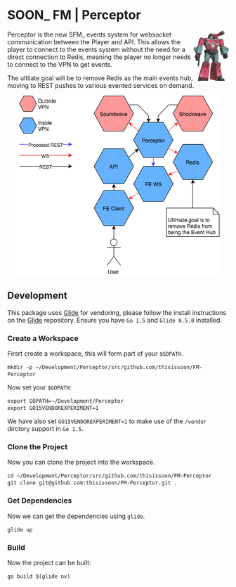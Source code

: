 # SOON\_ FM | Perceptor

<img src="perceptor.jpg" width="80" height="114" align="right" />

Perceptor is the new SFM\_ events system for websocket communication between the Player and API.
This allows the player to connect to the events system without the need for a direct connection
to Redis, meaning the player no longer needs to connect to the VPN to get events.

The ultilate goal will be to remove Redis as the main events hub, moving to REST pushes to various
evented services on demand.

<div align="center">
    <img src="infrastructor.png" />
</div>

## Development

This package uses [Glide](https://github.com/Masterminds/glide) for vendoring, please follow the
install instructions on the [Glide](https://github.com/Masterminds/glide) repository. Ensure you
have `Go 1.5` and `Glide 0.5.0` installed.

### Create a Workspace

Firsrt create a workspace, this will form part of your `$GOPATH`.

```
mkdir -p ~/Development/Perceptor/src/github.com/thisissoon/FM-Perceptor
```

Now set your `$GOPATH`:

```
export GOPATH=~/Development/Perceptor
export GO15VENDOREXPERIMENT=1
```

We have also set `GO15VENDOREXPERIMENT=1` to make use of the `/vendor` dirctory support in `Go 1.5`.

### Clone the Project

Now you can clone the project into the workspace.

```
cd ~/Development/Perceptor/src/github.com/thisissoon/FM-Perceptor
git clone git@github.com:thisissoon/FM-Perceptor.git .
```

### Get Dependencies

Now we can get the dependencies using `glide`.

```
glide up
```

### Build

Now the project can be built:

```
go build $(glide nv)
```
